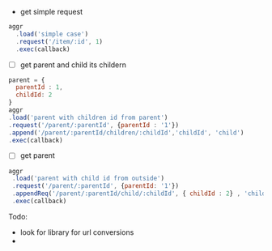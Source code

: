 -  get simple request 
```javascript 
aggr
  .load('simple case')
  .request('/item/:id', 1)
  .exec(callback)
````

- [ ] get parent and child its childern  
```javascript 
parent = {
  parentId : 1, 
  childId: 2 
}
aggr
.load('parent with children id from parent')
.request('/parent/:parentId', {parentId : '1'})
.append('/parent/:parentId/children/:childId','childId', 'child')
.exec(callback)
```
- [ ] get parent
```javascript 
aggr
 .load('parent with child id from outside')
 .request('/parent/:parentId', {parentId: '1'})
 .appendReq('/parent/:parentId/child/:childId', { childId : 2} , 'child')
 .exec(callback) 
 ``` 

 Todo: 
 - look for library for url conversions 
 - 